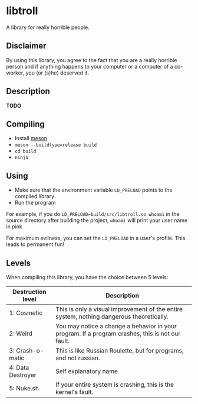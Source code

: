 # libtroll
A library for really horrible people.

## Disclaimer

By using this library, you agree to the fact that you are a really horrible
person and if anything happens to your computer or a computer of a co-worker,
you (or (s)he) deserved it.

## Description

**TODO**

## Compiling

- Install [meson](https://mesonbuild.com/)
- `meson --buildtype=release build`
- `cd build`
- `ninja`

## Using

- Make sure that the environment variable `LD_PRELOAD` points to the compiled
  library.
- Run the program

For example, if you do `LD_PRELOAD=build/src/libtroll.so whoami` in the source
directory after building the project, `whoami` will print your user name in pink

For maximum evilness, you can set the `LD_PRELOAD` in a user's profile. This
leads to permanent fun!

## Levels

When compiling this library, you have the choice between 5 levels:

| Destruction level | Description                                                                                      |
|-------------------|--------------------------------------------------------------------------------------------------|
| 1: Cosmetic       | This is only a visual improvement of the entire system, nothing dangerous theoretically.         |
| 2: Weird          | You may notice a change a behavior in your program. If a program crashes, this is not our fault. |
| 3: Crash-o-matic  | This is like Russian Roulette, but for programs, and not russian.                                |
| 4: Data Destroyer | Self explanatory name.                                                                           |
| 5: Nuke.sh        | If your entire system is crashing, this is the kernel's fault.                                   |
